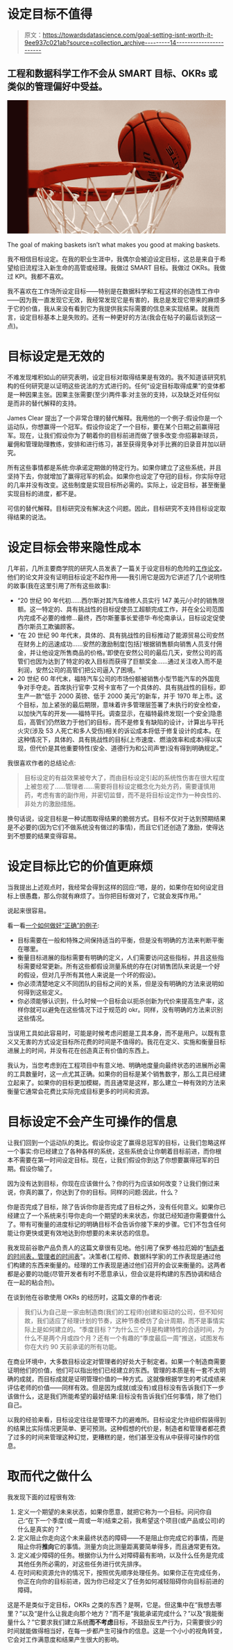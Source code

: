 # 设定目标不值得

> 原文：<https://towardsdatascience.com/goal-setting-isnt-worth-it-9ee937c021ab?source=collection_archive---------14----------------------->

## 工程和数据科学工作不会从 SMART 目标、OKRs 或类似的管理偏好中受益。

![](img/e6adb5f87c19d268f5827b0d633d65df.png)

The goal of making baskets isn’t what makes you good at making baskets.

我不相信目标设定。在我的职业生涯中，我偶尔会被迫设定目标，这总是来自于希望给旧流程注入新生命的高管或经理。我做过 SMART 目标。我做过 OKRs。我做过 KPI。我都不喜欢。

我不喜欢在工作场所设定目标——特别是在数据科学和工程这样的创造性工作中——因为我一直发现它无效，我经常发现它是有害的，我总是发现它带来的麻烦多于它的价值，我从来没有看到它为我提供我实际需要的信息来实现结果。就我而言，设定目标基本上是失败的。还有一种更好的方法(我会在帖子的最后谈到这一点)。

# 目标设定是无效的

不难发现堆积如山的研究表明，设定目标对取得结果是有效的。我不知道该研究机构的任何研究是以证明这些说法的方式进行的。任何“设定目标取得成果”的变体都是一种因果主张。因果主张需要(至少)两件事:对主张的支持，以及缺乏对任何似是而非的替代解释的支持。

James Clear 提出了一个非常合理的替代解释。我用他的一个例子:假设你是一个运动队，你想赢得一个冠军。假设你设定了一个目标，要在某个日期之前赢得冠军。现在，让我们假设你为了朝着你的目标前进而做了很多改变:你招募新球员，雇佣和管理助理教练，安排和进行练习，甚至获得竞争对手比赛的旧录音并加以研究。

所有这些事情都是系统:你承诺定期做的特定行为。如果你建立了这些系统，并且坚持下去，你就增加了赢得冠军的机会。如果你也设定了夺冠的目标，你实际夺冠的几率并没有改变。这些制度是实现目标所必需的。实际上，设定目标，甚至衡量实现目标的进度，都不是。

可信的替代解释。目标研究没有解决这个问题。因此，目标研究不支持目标设定取得结果的说法。

# 设定目标会带来隐性成本

几年前，几所主要商学院的研究人员发表了一篇关于设定目标的危险的[工作论文](https://www.hbs.edu/faculty/Publication%20Files/09-083.pdf)。他们的论文并没有证明目标设定不起作用——我引用它是因为它讲述了几个说明性的故事(我在这里引用了所有这些故事):

*   “20 世纪 90 年代初……西尔斯对其汽车维修人员实行 147 美元/小时的销售限额。这一特定的、具有挑战性的目标促使员工超额完成工作，并在全公司范围内完成不必要的维修...最终，西尔斯董事长爱德华·布伦南承认，目标设定促使西尔斯员工欺骗顾客。
*   “在 20 世纪 90 年代末，具体的、具有挑战性的目标推动了能源贸易公司安然在财务上的迅速成功……安然的激励制度[包括]‘根据销售额向销售人员支付佣金，并让他设定所售商品的价格。’即使在安然公司的最后几天，安然公司的高管们也因为达到了特定的收入目标而获得了巨额奖金……通过关注收入而不是利润，安然公司的高管们把公司逼入了困境。"
*   20 世纪 60 年代末，福特汽车公司的市场份额被销售小型节能汽车的外国竞争对手夺走。首席执行官李·艾柯卡宣布了一个具体的、具有挑战性的目标，即生产一款“低于 2000 英镑、低于 2000 美元”的新车，并于 1970 年上市。这个目标，加上紧张的最后期限，意味着许多管理层签署了未执行的安全检查，以加快汽车的开发——福特平托。调查显示，在福特最终发现[一个安全]隐患后，高管们仍然致力于他们的目标，而不是修复有缺陷的设计，计算出与平托火灾(涉及 53 人死亡和多人受伤)相关的诉讼成本将低于修复设计的成本。在这种情况下，具体的、具有挑战性的目标(上市速度、燃油效率和成本)得以实现，但代价是其他重要特性(安全、道德行为和公司声誉)没有得到明确规定。”

我很喜欢作者的总结论点:

> 目标设定的有益效果被夸大了，而由目标设定引起的系统性伤害在很大程度上被忽视了……管理者……需要将目标设定概念化为处方药，需要谨慎用药，考虑有害的副作用，并密切监督，而不是将目标设定作为一种良性的、非处方的激励措施。

换句话说，设定目标是一种试图取得结果的脆弱方式。目标不仅对于达到预期结果是不必要的(因为它们不做系统没有做过的事情)，而且它们还创造了激励，使得达到不想要的结果变得容易。

# 设定目标比它的价值更麻烦

当我提出上述观点时，我经常会得到这样的回应:“嗯，是的，如果你在如何设定目标上很愚蠢，那么你就有麻烦了。当你把目标做对了，它就会发挥作用。”

说起来很容易。

看一看[一个如何做好“正确”的例子](http://bitsandbites.me/blog/2014/09/02/pros-cons-okrs/):

*   目标需要在一般和特殊之间保持适当的平衡，但是没有明确的方法来判断平衡在哪里。
*   衡量目标进展的指标需要有明确的定义，人们需要访问这些指标，并且这些指标需要经常更新。所有这些都假设测量系统的存在(对销售团队来说是一个好的假设，但对几乎所有其他人来说是一个坏的假设)。
*   你必须清楚地定义不同团队的目标之间的关系，但是没有明确的方法来说明如何得到这些定义。
*   你必须能够认识到，什么时候一个目标会以扼杀创新为代价来提高生产率，这样你就可以避免在这些情况下过于规范的 okr。同样，没有明确的方法来识别这些情况。

当误用工具如此容易时，可能是时候考虑问题是工具本身，而不是用户。以既有意义又无害的方式设定目标所花费的时间是不值得的。我花在定义、实施和衡量目标进展上的时间，并没有花在创造真正有价值的东西上。

我认为，当您考虑到在工程项目中有意义地、明确地度量向最终状态的进展所必需的工具数量时，这一点尤其正确。如果你的目标是某个销售数字，那么工具已经建立起来了。如果你的目标更加模糊，而且通常是这样，那么建立一种有效的方法来衡量它通常会花费比实际完成目标更多的时间和资源。

# 目标设定不会产生可操作的信息

让我们回到一个运动队的类比。假设你设定了赢得总冠军的目标，让我们忽略这样一个事实:你已经建立了各种各样的系统，这些系统会让你朝着目标前进，而你根本不需要在第一时间设定目标。现在，让我们假设你到达了你想要赢得冠军的日期。假设你输了。

因为没有达到目标，你现在应该做什么？你的行为应该如何改变？让我们倒过来说，你真的赢了，你达到了你的目标。同样的问题:因此，什么？

你是否完成了目标，除了告诉你你是否完成了目标之外，没有任何意义。如果你已经建立了一个系统来引导你走向一个期望的未来状态，你就已经知道你需要做什么了。带有可衡量的进度标记的明确目标不会告诉你接下来的步骤。它们不包含任何能让你更快或更有效地达到你想要的未来状态的信息。

我发现前谷歌产品负责人的这篇文章很有见地。他引用了保罗·格拉厄姆的“[制造者的时间表，管理者的时间表](http://www.paulgraham.com/makersschedule.html)”。决策者(工程师、数据科学家)的工作表现是通过他们构建的东西来衡量的。经理的工作表现是通过他们召开的会议来衡量的。这两者都是必要的功能(尽管开发者有时不愿意承认，但会议是将构建的东西协调和结合在一起的粘合剂)。

在谈到他在谷歌使用 OKRs 的经历时，这篇文章的作者说:

> 我们认为自己是一家由制造商(我们的工程师)创建和驱动的公司，但不知何故，我们适应了经理计划的节奏，这种节奏模仿了会计周期，而不是事情实际上是如何建立的。“季度目标？”为什么三个月是构建特性的合适时间，为什么不是两个月或四个月？还有一个有趣的“季度最后一周”推送，试图发布你在大约 90 天前承诺的所有功能。

在商业环境中，大多数目标设定对管理者的好处大于制定者。如果一个制造商需要证明他们的价值，他们可以指出他们已经建立的东西。管理的本质是有一套不太明确的成就，而目标成就是证明管理价值的一种方式。这就像根据学生的考试成绩来评估老师的价值——同样有效。但是因为成就(或没有)或目标没有告诉我们下一步该做什么，这是我们所能希望的最好结果:目标没有告诉我们任何事情，除了他们自己。

以我的经验来看，目标设定往往是管理不力的避难所。目标设定允许组织假装得到的结果比实际情况更简单、更可预测。这种假想的代价是，制造者和管理者都花费了过多的时间来管理这种幻觉，更糟糕的是，他们甚至没有从中获得可操作的信息。

# 取而代之做什么

我发现下面的过程很有效:

1.  定义一个期望的未来状态，如果你愿意，就把它称为一个目标。问问你自己:“在下一个季度(或一周或一年)结束之前，我希望这个项目(或产品或公司)的什么是真实的？”
2.  定义阻止你走向这个未来最终状态的障碍——不是阻止你完成它的事情，而是阻止你将**推向**它的事情。测量方向比测量距离要简单得多，而且通常更有效。
3.  定义减少障碍的任务。根据你认为什么对障碍最有影响，以及什么任务是完成其他任务所必需的，对这些任务进行优先排序。
4.  在时间和资源允许的情况下，按照优先顺序处理任务。如果你正在完成任务，你正在向你的目标前进，因为你已经定义了任务如何减轻阻碍你向目标前进的障碍。

这是不是类似于定目标，OKRs 之类的东西？是啊，它是。但这集中在“我想去哪里？”以及“是什么让我走向那个地方？”而不是“我能承诺完成什么？”以及“我能衡量什么？”它要求我们建立系统**而不考虑**目标，不鼓励反生产行为，只需要很少的时间就能做得相当好，在每一步都产生可操作的信息。这是一个小小的视角转变，它会对工作满意度和结果产生很大的影响。
